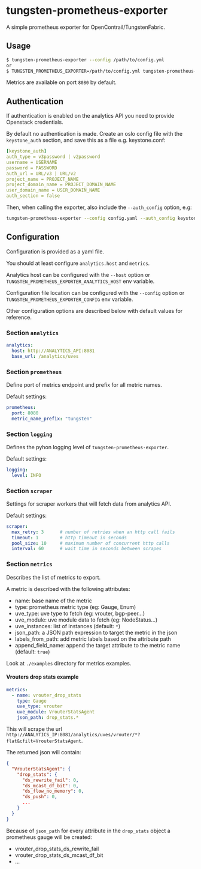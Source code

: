 tungsten-prometheus-exporter
============================

A simple prometheus exporter for OpenContrail/TungstenFabric.

Usage
-----

```bash
$ tungsten-prometheus-exporter --config /path/to/config.yml
or
$ TUNGSTEN_PROMETHEUS_EXPORTER=/path/to/config.yml tungsten-prometheus-exporter
```

Metrics are available on port `8080` by default.

Authentication
--------------

If authentication is enabled on the analytics API you need to provide Openstack credentials.

By default no authentication is made. Create an oslo config file with the `keystone_auth` section, and save this as a file e.g. keystone.conf:

```yaml
[keystone_auth]
auth_type = v3password | v2password
username = USERNAME
password = PASSWORD
auth_url = URL/v3 | URL/v2
project_name = PROJECT_NAME
project_domain_name = PROJECT_DOMAIN_NAME
user_domain_name = USER_DOMAIN_NAME
auth_section = false
```

Then, when calling the exporter, also include the `--auth_config` option, e.g:
```bash
tungsten-prometheus-exporter --config config.yaml --auth_config keystone.conf
```

Configuration
-------------

Configuration is provided as a yaml file.

You should at least configure `analytics.host` and `metrics`.

Analytics host can be configured with the `--host` option or
`TUNGSTEN_PROMETHEUS_EXPORTER_ANALYTICS_HOST` env variable.

Configuration file location can be configured with the `--config` option or
`TUNGSTEN_PROMETHEUS_EXPORTER_CONFIG` env variable.

Other configuration options are described below with default values for
reference.


### Section `analytics`

```yaml
analytics:
  host: http://ANALYTICS_API:8081
  base_url: /analytics/uves
```

### Section `prometheus`

Define port of metrics endpoint and prefix for all metric names.

Default settings:

```yaml
prometheus:
  port: 8080
  metric_name_prefix: "tungsten"
```

### Section `logging`

Defines the pyhon logging level of `tungsten-prometheus-exporter`.

Default settings:

```yaml
logging:
  level: INFO
```

### Section `scraper`

Settings for scraper workers that will fetch data from analytics API.

Default settings:

```yaml
scraper:
  max_retry: 3      # number of retries when an http call fails
  timeout: 1        # http timeout in seconds
  pool_size: 10     # maximum number of concurrent http calls
  interval: 60      # wait time in seconds between scrapes
```

### Section `metrics`

Describes the list of metrics to export.

A metric is described with the following attributes:

 * name: base name of the metric
 * type: prometheus metric type (eg: Gauge, Enum)
 * uve_type: uve type to fetch (eg: vrouter, bgp-peer...)
 * uve_module: uve module data to fetch (eg: NodeStatus...)
 * uve_instances: list of instances (default: `*`)
 * json_path: a JSON path expression to target the metric in the json
 * labels_from_path: add metric labels based on the attribute path
 * append_field_name: append the target attribute to the metric name (default: `true`)

Look at `./examples` directory for metrics examples.

#### Vrouters drop stats example

```yaml
metrics:
  - name: vrouter_drop_stats
    type: Gauge
    uve_type: vrouter
    uve_module: VrouterStatsAgent
    json_path: drop_stats.*
```

This will scrape the url `http://ANALYTICS_IP:8081/analytics/uves/vrouter/*?flat&cfilt=VrouterStatsAgent`.

The returned json will contain:

```json
{
  "VrouterStatsAgent": {
    "drop_stats": {
      "ds_rewrite_fail": 0,
      "ds_mcast_df_bit": 0,
      "ds_flow_no_memory": 0,
      "ds_push": 0,
      ...
    }
  }
}
```

Because of `json_path` for every attribute in the `drop_stats` object a
prometheus gauge will be created:

  * vrouter_drop_stats_ds_rewrite_fail
  * vrouter_drop_stats_ds_mcast_df_bit
  * ...
